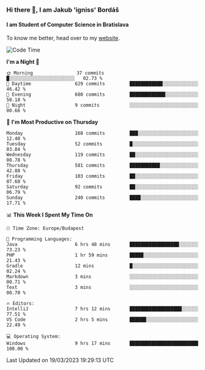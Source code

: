 ### Hi there 👋, I am Jakub 'igniss' Bordáš

#### I am Student of Computer Science in Bratislava
To know me better, head over to my [website](https://bordas.sk).


<!--START_SECTION:waka-->
![Code Time](http://img.shields.io/badge/Code%20Time-1%2C066%20hrs%2057%20mins-blue)

**I'm a Night 🦉** 

```text
🌞 Morning                37 commits          █░░░░░░░░░░░░░░░░░░░░░░░░   02.73 % 
🌆 Daytime                629 commits         ████████████░░░░░░░░░░░░░   46.42 % 
🌃 Evening                680 commits         █████████████░░░░░░░░░░░░   50.18 % 
🌙 Night                  9 commits           ░░░░░░░░░░░░░░░░░░░░░░░░░   00.66 % 
```
📅 **I'm Most Productive on Thursday** 

```text
Monday                   168 commits         ███░░░░░░░░░░░░░░░░░░░░░░   12.40 % 
Tuesday                  52 commits          █░░░░░░░░░░░░░░░░░░░░░░░░   03.84 % 
Wednesday                119 commits         ██░░░░░░░░░░░░░░░░░░░░░░░   08.78 % 
Thursday                 581 commits         ███████████░░░░░░░░░░░░░░   42.88 % 
Friday                   103 commits         ██░░░░░░░░░░░░░░░░░░░░░░░   07.60 % 
Saturday                 92 commits          ██░░░░░░░░░░░░░░░░░░░░░░░   06.79 % 
Sunday                   240 commits         ████░░░░░░░░░░░░░░░░░░░░░   17.71 % 
```


📊 **This Week I Spent My Time On** 

```text
🕑︎ Time Zone: Europe/Budapest

💬 Programming Languages: 
Java                     6 hrs 48 mins       ██████████████████░░░░░░░   73.23 % 
PHP                      1 hr 59 mins        █████░░░░░░░░░░░░░░░░░░░░   21.43 % 
Gradle                   12 mins             █░░░░░░░░░░░░░░░░░░░░░░░░   02.24 % 
Markdown                 3 mins              ░░░░░░░░░░░░░░░░░░░░░░░░░   00.71 % 
Text                     3 mins              ░░░░░░░░░░░░░░░░░░░░░░░░░   00.70 % 

🔥 Editors: 
IntelliJ                 7 hrs 12 mins       ███████████████████░░░░░░   77.51 % 
VS Code                  2 hrs 5 mins        ██████░░░░░░░░░░░░░░░░░░░   22.49 % 

💻 Operating System: 
Windows                  9 hrs 17 mins       █████████████████████████   100.00 % 
```


 Last Updated on 19/03/2023 19:29:13 UTC
<!--END_SECTION:waka-->
